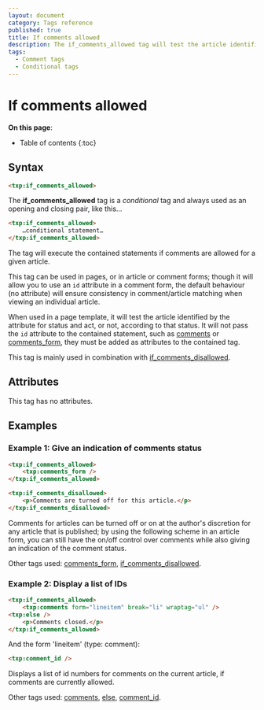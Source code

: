 ```yaml
---
layout: document
category: Tags reference
published: true
title: If comments allowed
description: The if_comments_allowed tag will test the article identified by the attribute for status and act, or not, according to that status.
tags:
  - Comment tags
  - Conditional tags
---
```


# If comments allowed

**On this page**:

* Table of contents
{:toc}

## Syntax

~~~ html
<txp:if_comments_allowed>
~~~

The **if_comments_allowed** tag is a *conditional* tag and always used as an opening and closing pair, like this…

~~~ html
<txp:if_comments_allowed>
    …conditional statement…
</txp:if_comments_allowed>
~~~

The tag will execute the contained statements if comments are allowed for a given article.

This tag can be used in pages, or in article or comment forms; though it will allow you to use an `id` attribute in a comment form, the default behaviour (no attribute) will ensure consistency in comment/article matching when viewing an individual article.

When used in a page template, it will test the article identified by the attribute for status and act, or not, according to that status. It will not pass the `id` attribute to the contained statement, such as [comments](/tags/comments) or [comments_form](/tags/comments_form), they must be added as attributes to the contained tag.

This tag is mainly used in combination with [if_comments_disallowed](/tags/if_comments_disallowed).

## Attributes

This tag has no attributes.

## Examples

### Example 1: Give an indication of comments status

~~~ html
<txp:if_comments_allowed>
    <txp:comments_form />
</txp:if_comments_allowed>

<txp:if_comments_disallowed>
    <p>Comments are turned off for this article.</p>
</txp:if_comments_disallowed>
~~~

Comments for articles can be turned off or on at the author's discretion for any article that is published; by using the following scheme in an article form, you can still have the on/off control over comments while also giving an indication of the comment status.

Other tags used: [comments_form](/tags/comments_form), [if_comments_disallowed](/tags/if_comments_disallowed).

### Example 2: Display a list of IDs

~~~ html
<txp:if_comments_allowed>
    <txp:comments form="lineitem" break="li" wraptag="ul" />
<txp:else />
    <p>Comments closed.</p>
</txp:if_comments_allowed>
~~~

And the form 'lineitem' (type: comment):

~~~ html
<txp:comment_id />
~~~

Displays a list of id numbers for comments on the current article, if comments are currently allowed.

Other tags used: [comments](/tags/comments), [else](/tags/else), [comment_id](/tags/comment_id).
